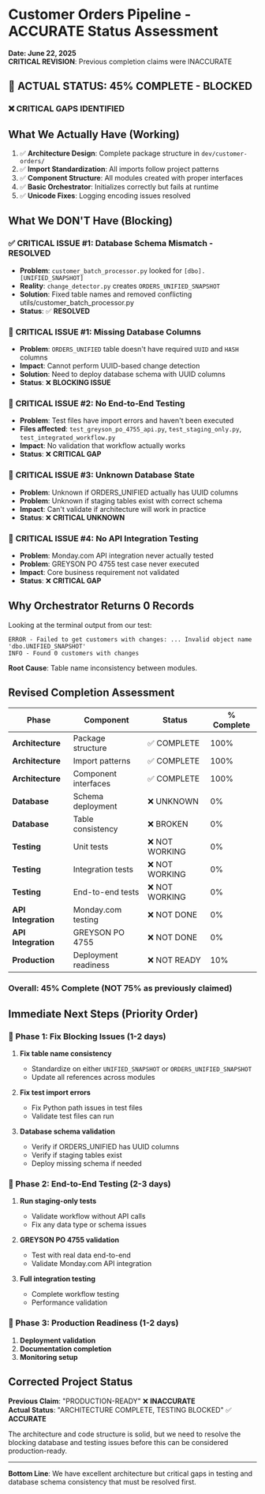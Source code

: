 # Customer Orders Pipeline - ACCURATE Status Assessment

**Date: June 22, 2025**  
**CRITICAL REVISION**: Previous completion claims were INACCURATE

## 🚨 **ACTUAL STATUS: 45% COMPLETE - BLOCKED**

### ❌ **CRITICAL GAPS IDENTIFIED**

## **What We Actually Have (Working)**
1. ✅ **Architecture Design**: Complete package structure in `dev/customer-orders/`
2. ✅ **Import Standardization**: All imports follow project patterns
3. ✅ **Component Structure**: All modules created with proper interfaces
4. ✅ **Basic Orchestrator**: Initializes correctly but fails at runtime
5. ✅ **Unicode Fixes**: Logging encoding issues resolved

## **What We DON'T Have (Blocking)**

### ✅ **CRITICAL ISSUE #1: Database Schema Mismatch - RESOLVED**
- **Problem**: `customer_batch_processor.py` looked for `[dbo].[UNIFIED_SNAPSHOT]`
- **Reality**: `change_detector.py` creates `ORDERS_UNIFIED_SNAPSHOT`  
- **Solution**: Fixed table names and removed conflicting utils/customer_batch_processor.py
- **Status**: ✅ **RESOLVED**

### 🚨 **CRITICAL ISSUE #1: Missing Database Columns**
- **Problem**: `ORDERS_UNIFIED` table doesn't have required `UUID` and `HASH` columns
- **Impact**: Cannot perform UUID-based change detection
- **Solution**: Need to deploy database schema with UUID columns
- **Status**: ❌ **BLOCKING ISSUE**

### 🚨 **CRITICAL ISSUE #2: No End-to-End Testing**
- **Problem**: Test files have import errors and haven't been executed
- **Files affected**: `test_greyson_po_4755_api.py`, `test_staging_only.py`, `test_integrated_workflow.py`
- **Impact**: No validation that workflow actually works
- **Status**: ❌ **CRITICAL GAP**

### 🚨 **CRITICAL ISSUE #3: Unknown Database State**
- **Problem**: Unknown if ORDERS_UNIFIED actually has UUID columns
- **Problem**: Unknown if staging tables exist with correct schema
- **Impact**: Can't validate if architecture will work in practice
- **Status**: ❌ **CRITICAL UNKNOWN**

### 🚨 **CRITICAL ISSUE #4: No API Integration Testing**
- **Problem**: Monday.com API integration never actually tested
- **Problem**: GREYSON PO 4755 test case never executed
- **Impact**: Core business requirement not validated
- **Status**: ❌ **CRITICAL GAP**

## **Why Orchestrator Returns 0 Records**

Looking at the terminal output from our test:
```
ERROR - Failed to get customers with changes: ... Invalid object name 'dbo.UNIFIED_SNAPSHOT'
INFO - Found 0 customers with changes
```

**Root Cause**: Table name inconsistency between modules.

## **Revised Completion Assessment**

| Phase | Component | Status | % Complete |
|-------|-----------|--------|------------|
| **Architecture** | Package structure | ✅ COMPLETE | 100% |
| **Architecture** | Import patterns | ✅ COMPLETE | 100% |
| **Architecture** | Component interfaces | ✅ COMPLETE | 100% |
| **Database** | Schema deployment | ❌ UNKNOWN | 0% |
| **Database** | Table consistency | ❌ BROKEN | 0% |
| **Testing** | Unit tests | ❌ NOT WORKING | 0% |
| **Testing** | Integration tests | ❌ NOT WORKING | 0% |
| **Testing** | End-to-end tests | ❌ NOT WORKING | 0% |
| **API Integration** | Monday.com testing | ❌ NOT DONE | 0% |
| **API Integration** | GREYSON PO 4755 | ❌ NOT DONE | 0% |
| **Production** | Deployment readiness | ❌ NOT READY | 10% |

### **Overall: 45% Complete (NOT 75% as previously claimed)**

## **Immediate Next Steps (Priority Order)**

### **🚨 Phase 1: Fix Blocking Issues (1-2 days)**
1. **Fix table name consistency**
   - Standardize on either `UNIFIED_SNAPSHOT` or `ORDERS_UNIFIED_SNAPSHOT`
   - Update all references across modules
   
2. **Fix test import errors**
   - Fix Python path issues in test files
   - Validate test files can run

3. **Database schema validation**
   - Verify if ORDERS_UNIFIED has UUID columns
   - Verify if staging tables exist
   - Deploy missing schema if needed

### **🔧 Phase 2: End-to-End Testing (2-3 days)**
1. **Run staging-only tests**
   - Validate workflow without API calls
   - Fix any data type or schema issues

2. **GREYSON PO 4755 validation**
   - Test with real data end-to-end
   - Validate Monday.com API integration

3. **Full integration testing**
   - Complete workflow testing
   - Performance validation

### **🚀 Phase 3: Production Readiness (1-2 days)**
1. **Deployment validation**
2. **Documentation completion**
3. **Monitoring setup**

## **Corrected Project Status**

**Previous Claim**: "PRODUCTION-READY" ❌ **INACCURATE**  
**Actual Status**: "ARCHITECTURE COMPLETE, TESTING BLOCKED" ✅ **ACCURATE**

The architecture and code structure is solid, but we need to resolve the blocking database and testing issues before this can be considered production-ready.

---

**Bottom Line**: We have excellent architecture but critical gaps in testing and database schema consistency that must be resolved first.
